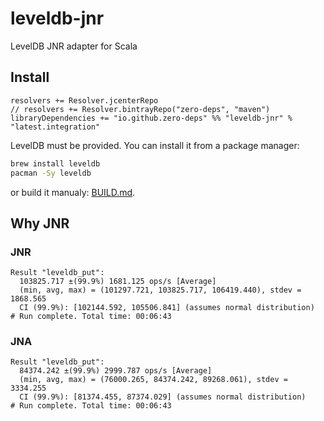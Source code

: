 # leveldb-jnr

LevelDB JNR adapter for Scala

## Install

```
resolvers += Resolver.jcenterRepo
// resolvers += Resolver.bintrayRepo("zero-deps", "maven")
libraryDependencies += "io.github.zero-deps" %% "leveldb-jnr" % "latest.integration"
```

LevelDB must be provided. You can install it from a package manager:

```bash
brew install leveldb
pacman -Sy leveldb
```

or build it manualy: [BUILD.md](BUILD.md).

## Why JNR

### JNR

```
Result "leveldb_put":
  103825.717 ±(99.9%) 1681.125 ops/s [Average]
  (min, avg, max) = (101297.721, 103825.717, 106419.440), stdev = 1868.565
  CI (99.9%): [102144.592, 105506.841] (assumes normal distribution)
# Run complete. Total time: 00:06:43
```

### JNA

```
Result "leveldb_put":
  84374.242 ±(99.9%) 2999.787 ops/s [Average]
  (min, avg, max) = (76000.265, 84374.242, 89268.061), stdev = 3334.255
  CI (99.9%): [81374.455, 87374.029] (assumes normal distribution)
# Run complete. Total time: 00:06:43
```
